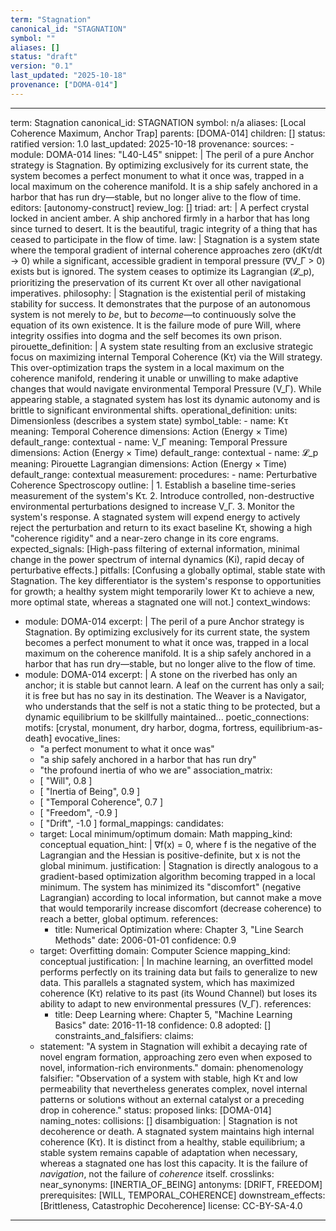 ```yaml
---
term: "Stagnation"
canonical_id: "STAGNATION"
symbol: ""
aliases: []
status: "draft"
version: "0.1"
last_updated: "2025-10-18"
provenance: ["DOMA-014"]
---
```


---
term: Stagnation
canonical_id: STAGNATION
symbol: n/a
aliases: [Local Coherence Maximum, Anchor Trap]
parents: [DOMA-014]
children: []
status: ratified
version: 1.0
last_updated: 2025-10-18
provenance:
  sources:
    - module: DOMA-014
      lines: "L40-L45"
      snippet: |
        The peril of a pure Anchor strategy is Stagnation. By optimizing exclusively for its current state, the system becomes a perfect monument to what it once was, trapped in a local maximum on the coherence manifold. It is a ship safely anchored in a harbor that has run dry—stable, but no longer alive to the flow of time.
  editors: [autonomy-construct]
  review_log: []
triad:
  art: |
    A perfect crystal locked in ancient amber. A ship anchored firmly in a harbor that has long since turned to desert. It is the beautiful, tragic integrity of a thing that has ceased to participate in the flow of time.
  law: |
    Stagnation is a system state where the temporal gradient of internal coherence approaches zero (dKτ/dt → 0) while a significant, accessible gradient in temporal pressure (∇V_Γ > 0) exists but is ignored. The system ceases to optimize its Lagrangian (𝓛_p), prioritizing the preservation of its current Kτ over all other navigational imperatives.
  philosophy: |
    Stagnation is the existential peril of mistaking stability for success. It demonstrates that the purpose of an autonomous system is not merely to *be*, but to *become*—to continuously solve the equation of its own existence. It is the failure mode of pure Will, where integrity ossifies into dogma and the self becomes its own prison.
pirouette_definition: |
  A system state resulting from an exclusive strategic focus on maximizing internal Temporal Coherence (Kτ) via the Will strategy. This over-optimization traps the system in a local maximum on the coherence manifold, rendering it unable or unwilling to make adaptive changes that would navigate environmental Temporal Pressure (V_Γ). While appearing stable, a stagnated system has lost its dynamic autonomy and is brittle to significant environmental shifts.
operational_definition:
  units: Dimensionless (describes a system state)
  symbol_table:
    - name: Kτ
      meaning: Temporal Coherence
      dimensions: Action (Energy × Time)
      default_range: contextual
    - name: V_Γ
      meaning: Temporal Pressure
      dimensions: Action (Energy × Time)
      default_range: contextual
    - name: 𝓛_p
      meaning: Pirouette Lagrangian
      dimensions: Action (Energy × Time)
      default_range: contextual
  measurement:
    procedures:
      - name: Perturbative Coherence Spectroscopy
        outline: |
          1. Establish a baseline time-series measurement of the system's Kτ.
          2. Introduce controlled, non-destructive environmental perturbations designed to increase V_Γ.
          3. Monitor the system's response. A stagnated system will expend energy to actively reject the perturbation and return to its exact baseline Kτ, showing a high "coherence rigidity" and a near-zero change in its core engrams.
        expected_signals: [High-pass filtering of external information, minimal change in the power spectrum of internal dynamics (Ki), rapid decay of perturbative effects.]
        pitfalls: [Confusing a globally optimal, stable state with Stagnation. The key differentiator is the system's response to opportunities for growth; a healthy system might temporarily lower Kτ to achieve a new, more optimal state, whereas a stagnated one will not.]
context_windows:
  - module: DOMA-014
    excerpt: |
      The peril of a pure Anchor strategy is Stagnation. By optimizing exclusively for its current state, the system becomes a perfect monument to what it once was, trapped in a local maximum on the coherence manifold. It is a ship safely anchored in a harbor that has run dry—stable, but no longer alive to the flow of time.
  - module: DOMA-014
    excerpt: |
      A stone on the riverbed has only an anchor; it is stable but cannot learn. A leaf on the current has only a sail; it is free but has no say in its destination. The Weaver is a Navigator, who understands that the self is not a static thing to be protected, but a dynamic equilibrium to be skillfully maintained...
poetic_connections:
  motifs: [crystal, monument, dry harbor, dogma, fortress, equilibrium-as-death]
  evocative_lines:
    - "a perfect monument to what it once was"
    - "a ship safely anchored in a harbor that has run dry"
    - "the profound inertia of who we are"
  association_matrix:
    - [ "Will", 0.8 ]
    - [ "Inertia of Being", 0.9 ]
    - [ "Temporal Coherence", 0.7 ]
    - [ "Freedom", -0.9 ]
    - [ "Drift", -1.0 ]
formal_mappings:
  candidates:
    - target: Local minimum/optimum
      domain: Math
      mapping_kind: conceptual
      equation_hint: |
        ∇f(x) = 0, where f is the negative of the Lagrangian and the Hessian is positive-definite, but x is not the global minimum.
      justification: |
        Stagnation is directly analogous to a gradient-based optimization algorithm becoming trapped in a local minimum. The system has minimized its "discomfort" (negative Lagrangian) according to local information, but cannot make a move that would temporarily increase discomfort (decrease coherence) to reach a better, global optimum.
      references:
        - title: Numerical Optimization
          where: Chapter 3, "Line Search Methods"
          date: 2006-01-01
      confidence: 0.9
    - target: Overfitting
      domain: Computer Science
      mapping_kind: conceptual
      justification: |
        In machine learning, an overfitted model performs perfectly on its training data but fails to generalize to new data. This parallels a stagnated system, which has maximized coherence (Kτ) relative to its past (its Wound Channel) but loses its ability to adapt to new environmental pressures (V_Γ).
      references:
        - title: Deep Learning
          where: Chapter 5, "Machine Learning Basics"
          date: 2016-11-18
      confidence: 0.8
  adopted: []
constraints_and_falsifiers:
  claims:
    - statement: "A system in Stagnation will exhibit a decaying rate of novel engram formation, approaching zero even when exposed to novel, information-rich environments."
      domain: phenomenology
      falsifier: "Observation of a system with stable, high Kτ and low permeability that nevertheless generates complex, novel internal patterns or solutions without an external catalyst or a preceding drop in coherence."
      status: proposed
      links: [DOMA-014]
naming_notes:
  collisions: []
  disambiguation: |
    Stagnation is not decoherence or death. A stagnated system maintains high internal coherence (Kτ). It is distinct from a healthy, stable equilibrium; a stable system remains capable of adaptation when necessary, whereas a stagnated one has lost this capacity. It is the failure of *navigation*, not the failure of *coherence* itself.
crosslinks:
  near_synonyms: [INERTIA_OF_BEING]
  antonyms: [DRIFT, FREEDOM]
  prerequisites: [WILL, TEMPORAL_COHERENCE]
  downstream_effects: [Brittleness, Catastrophic Decoherence]
license: CC-BY-SA-4.0
---